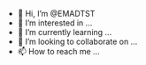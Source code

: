 - 👋 Hi, I’m @EMADTST
- 👀 I’m interested in ...
- 🌱 I’m currently learning ...
- 💞️ I’m looking to collaborate on ...
- 📫 How to reach me ...

<!---
EMADTST/EMADTST is a ✨ special ✨ repository because its `README.md` (this file) appears on your GitHub profile.
You can click the Preview link to take a look at your changes.
--->
